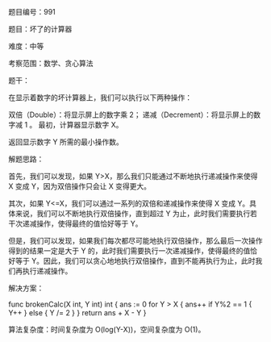 题目编号：991

题目：坏了的计算器

难度：中等

考察范围：数学、贪心算法

题干：

在显示着数字的坏计算器上，我们可以执行以下两种操作：

双倍（Double）：将显示屏上的数字乘 2；
递减（Decrement）：将显示屏上的数字减 1 。
最初，计算器显示数字 X。

返回显示数字 Y 所需的最小操作数。

解题思路：

首先，我们可以发现，如果 Y>X，那么我们只能通过不断地执行递减操作来使得 X 变成 Y，因为双倍操作只会让 X 变得更大。

其次，如果 Y<=X，我们可以通过一系列的双倍和递减操作来使得 X 变成 Y。具体来说，我们可以不断地执行双倍操作，直到超过 Y 为止，此时我们需要执行若干次递减操作，使得最终的值恰好等于 Y。

但是，我们可以发现，如果我们每次都尽可能地执行双倍操作，那么最后一次操作得到的结果一定是大于 Y 的，此时我们需要执行一次递减操作，使得最终的值恰好等于 Y。因此，我们可以贪心地地执行双倍操作，直到不能再执行为止，此时我们再执行递减操作。

解决方案：

func brokenCalc(X int, Y int) int {
    ans := 0
    for Y > X {
        ans++
        if Y%2 == 1 {
            Y++
        } else {
            Y /= 2
        }
    }
    return ans + X - Y
}

算法复杂度：时间复杂度为 O(log(Y-X))，空间复杂度为 O(1)。